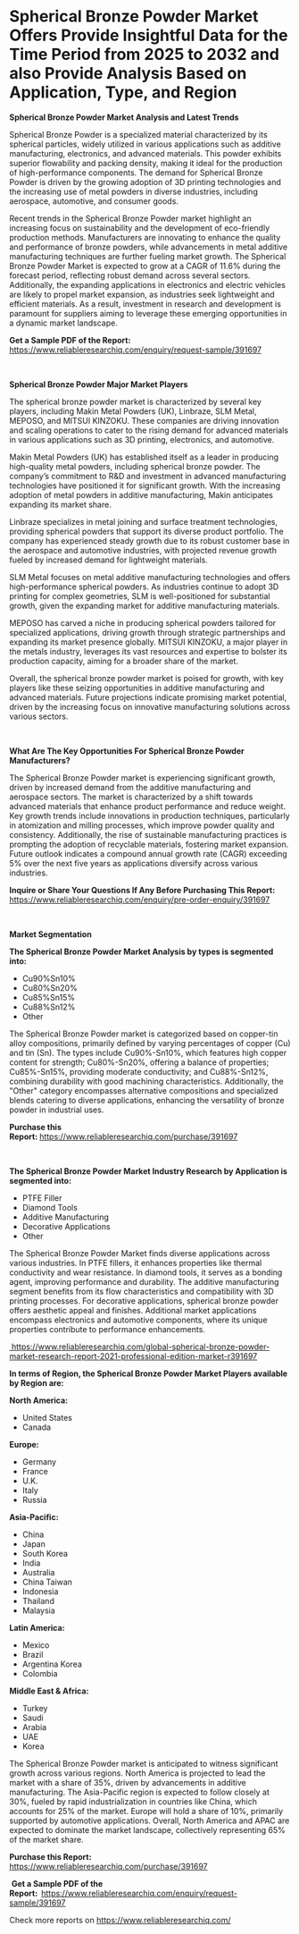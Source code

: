 <p><h1>Spherical Bronze Powder Market Offers Provide Insightful Data for the Time Period from 2025 to 2032 and also Provide Analysis Based on Application, Type, and Region</h1></p><p><strong>Spherical Bronze Powder Market Analysis and Latest Trends</strong></p>
<p><p>Spherical Bronze Powder is a specialized material characterized by its spherical particles, widely utilized in various applications such as additive manufacturing, electronics, and advanced materials. This powder exhibits superior flowability and packing density, making it ideal for the production of high-performance components. The demand for Spherical Bronze Powder is driven by the growing adoption of 3D printing technologies and the increasing use of metal powders in diverse industries, including aerospace, automotive, and consumer goods.</p><p>Recent trends in the Spherical Bronze Powder market highlight an increasing focus on sustainability and the development of eco-friendly production methods. Manufacturers are innovating to enhance the quality and performance of bronze powders, while advancements in metal additive manufacturing techniques are further fueling market growth. The Spherical Bronze Powder Market is expected to grow at a CAGR of 11.6% during the forecast period, reflecting robust demand across several sectors. Additionally, the expanding applications in electronics and electric vehicles are likely to propel market expansion, as industries seek lightweight and efficient materials. As a result, investment in research and development is paramount for suppliers aiming to leverage these emerging opportunities in a dynamic market landscape.</p></p>
<p><strong>Get a Sample PDF of the Report:&nbsp;</strong> <a href="https://www.reliableresearchiq.com/enquiry/request-sample/391697?utm_campaign=1144&utm_medium=2&utm_source=Github&utm_content=ia&utm_term=16012025&utm_id=spherical-bronze-powder">https://www.reliableresearchiq.com/enquiry/request-sample/391697</a></p>
<p>&nbsp;</p>
<p><strong>Spherical Bronze Powder Major Market Players</strong></p>
<p><p>The spherical bronze powder market is characterized by several key players, including Makin Metal Powders (UK), Linbraze, SLM Metal, MEPOSO, and MITSUI KINZOKU. These companies are driving innovation and scaling operations to cater to the rising demand for advanced materials in various applications such as 3D printing, electronics, and automotive.</p><p>Makin Metal Powders (UK) has established itself as a leader in producing high-quality metal powders, including spherical bronze powder. The company’s commitment to R&D and investment in advanced manufacturing technologies have positioned it for significant growth. With the increasing adoption of metal powders in additive manufacturing, Makin anticipates expanding its market share.</p><p>Linbraze specializes in metal joining and surface treatment technologies, providing spherical powders that support its diverse product portfolio. The company has experienced steady growth due to its robust customer base in the aerospace and automotive industries, with projected revenue growth fueled by increased demand for lightweight materials.</p><p>SLM Metal focuses on metal additive manufacturing technologies and offers high-performance spherical powders. As industries continue to adopt 3D printing for complex geometries, SLM is well-positioned for substantial growth, given the expanding market for additive manufacturing materials.</p><p>MEPOSO has carved a niche in producing spherical powders tailored for specialized applications, driving growth through strategic partnerships and expanding its market presence globally. MITSUI KINZOKU, a major player in the metals industry, leverages its vast resources and expertise to bolster its production capacity, aiming for a broader share of the market.</p><p>Overall, the spherical bronze powder market is poised for growth, with key players like these seizing opportunities in additive manufacturing and advanced materials. Future projections indicate promising market potential, driven by the increasing focus on innovative manufacturing solutions across various sectors.</p></p>
<p>&nbsp;</p>
<p><strong>What Are The Key Opportunities For Spherical Bronze Powder Manufacturers?</strong></p>
<p><p>The Spherical Bronze Powder market is experiencing significant growth, driven by increased demand from the additive manufacturing and aerospace sectors. The market is characterized by a shift towards advanced materials that enhance product performance and reduce weight. Key growth trends include innovations in production techniques, particularly in atomization and milling processes, which improve powder quality and consistency. Additionally, the rise of sustainable manufacturing practices is prompting the adoption of recyclable materials, fostering market expansion. Future outlook indicates a compound annual growth rate (CAGR) exceeding 5% over the next five years as applications diversify across various industries.</p></p>
<p><strong>Inquire or Share Your Questions If Any Before Purchasing This Report:</strong> <a href="https://www.reliableresearchiq.com/enquiry/pre-order-enquiry/391697?utm_campaign=1144&utm_medium=2&utm_source=Github&utm_content=ia&utm_term=16012025&utm_id=spherical-bronze-powder">https://www.reliableresearchiq.com/enquiry/pre-order-enquiry/391697</a></p>
<p>&nbsp;</p>
<p><strong>Market Segmentation</strong></p>
<p><strong>The Spherical Bronze Powder Market Analysis by types is segmented into:</strong></p>
<p><ul><li>Cu90%Sn10%</li><li>Cu80%Sn20%</li><li>Cu85%Sn15%</li><li>Cu88%Sn12%</li><li>Other</li></ul></p>
<p><p>The Spherical Bronze Powder market is categorized based on copper-tin alloy compositions, primarily defined by varying percentages of copper (Cu) and tin (Sn). The types include Cu90%-Sn10%, which features high copper content for strength; Cu80%-Sn20%, offering a balance of properties; Cu85%-Sn15%, providing moderate conductivity; and Cu88%-Sn12%, combining durability with good machining characteristics. Additionally, the "Other" category encompasses alternative compositions and specialized blends catering to diverse applications, enhancing the versatility of bronze powder in industrial uses.</p></p>
<p><strong>Purchase this Report:&nbsp;</strong><a href="https://www.reliableresearchiq.com/purchase/391697?utm_campaign=1144&utm_medium=2&utm_source=Github&utm_content=ia&utm_term=16012025&utm_id=spherical-bronze-powder">https://www.reliableresearchiq.com/purchase/391697</a></p>
<p>&nbsp;</p>
<p><strong>The Spherical Bronze Powder Market Industry Research by Application is segmented into:</strong></p>
<p><ul><li>PTFE Filler</li><li>Diamond Tools</li><li>Additive Manufacturing</li><li>Decorative Applications</li><li>Other</li></ul></p>
<p><p>The Spherical Bronze Powder Market finds diverse applications across various industries. In PTFE fillers, it enhances properties like thermal conductivity and wear resistance. In diamond tools, it serves as a bonding agent, improving performance and durability. The additive manufacturing segment benefits from its flow characteristics and compatibility with 3D printing processes. For decorative applications, spherical bronze powder offers aesthetic appeal and finishes. Additional market applications encompass electronics and automotive components, where its unique properties contribute to performance enhancements.</p></p>
<p><a href="https://www.reliableresearchiq.com/global-spherical-bronze-powder-market-research-report-2021-professional-edition-market-r391697?utm_campaign=1144&utm_medium=2&utm_source=Github&utm_content=ia&utm_term=16012025&utm_id=spherical-bronze-powder">&nbsp;https://www.reliableresearchiq.com/global-spherical-bronze-powder-market-research-report-2021-professional-edition-market-r391697</a></p>
<p><strong>In terms of Region, the Spherical Bronze Powder Market Players available by Region are:</strong></p>
<p>
    <p> <strong> North America: </strong>
        <ul>
            <li>United States</li>
            <li>Canada</li>
        </ul>
        </p> 
    <p> <strong> Europe: </strong>
        <ul>
            <li>Germany</li>
            <li>France</li>
            <li>U.K.</li>
            <li>Italy</li>
            <li>Russia</li>
        </ul>
        </p> 
    <p> <strong> Asia-Pacific: </strong>
        <ul>
            <li>China</li>
            <li>Japan</li>
            <li>South Korea</li>
            <li>India</li>
            <li>Australia</li>
            <li>China Taiwan</li>
            <li>Indonesia</li>
            <li>Thailand</li>
            <li>Malaysia</li>
        </ul>
        </p> 
    <p> <strong> Latin America: </strong>
        <ul>
            <li>Mexico</li>
            <li>Brazil</li>
            <li>Argentina Korea</li>
            <li>Colombia</li>
        </ul>
        </p> 
    <p> <strong> Middle East & Africa: </strong>
        <ul>
            <li>Turkey</li>
            <li>Saudi</li>
            <li>Arabia</li>
            <li>UAE</li>
            <li>Korea</li>
        </ul>
    </p>
    </p>
<p><p>The Spherical Bronze Powder market is anticipated to witness significant growth across various regions. North America is projected to lead the market with a share of 35%, driven by advancements in additive manufacturing. The Asia-Pacific region is expected to follow closely at 30%, fueled by rapid industrialization in countries like China, which accounts for 25% of the market. Europe will hold a share of 10%, primarily supported by automotive applications. Overall, North America and APAC are expected to dominate the market landscape, collectively representing 65% of the market share.</p></p>
<p><strong>Purchase this Report: </strong><a href="https://www.reliableresearchiq.com/purchase/391697?utm_campaign=1144&utm_medium=2&utm_source=Github&utm_content=ia&utm_term=16012025&utm_id=spherical-bronze-powder">https://www.reliableresearchiq.com/purchase/391697</a></p>
<p>&nbsp;<strong>Get a Sample PDF of the Report:&nbsp;&nbsp;</strong><a href="https://www.reliableresearchiq.com/enquiry/request-sample/391697?utm_campaign=1144&utm_medium=2&utm_source=Github&utm_content=ia&utm_term=16012025&utm_id=spherical-bronze-powder">https://www.reliableresearchiq.com/enquiry/request-sample/391697</a></p>
<p><strong></strong></p>
<p>Check more reports on <a href="https://www.reliableresearchiq.com/?utm_campaign=1144&utm_medium=2&utm_source=Github&utm_content=ia&utm_term=16012025&utm_id=spherical-bronze-powder">https://www.reliableresearchiq.com/</a></p>